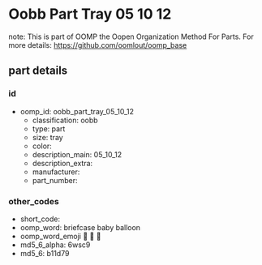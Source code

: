 # Oobb Part Tray 05 10 12  

note: This is part of OOMP the Oopen Organization Method For Parts. For more details: https://github.com/oomlout/oomp_base

##  part details





### id
* oomp_id: oobb_part_tray_05_10_12
  * classification: oobb
  * type: part
  * size: tray
  * color: 
  * description_main: 05_10_12
  * description_extra: 
  * manufacturer: 
  * part_number: 

### other_codes
* short_code: 
* oomp_word: briefcase baby balloon
* oomp_word_emoji :briefcase: :baby: :balloon:
* md5_6_alpha: 6wsc9
* md5_6: b11d79